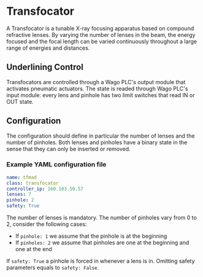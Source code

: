 # Transfocator #

A Transfocator is a tunable X-ray focusing apparatus based on compound refractive lenses.
By varying the number of lenses in the beam, the energy focused and the focal length can be varied continuously throughout a large range of energies and distances.

## Underlining Control ##

Transfocators are controlled through a Wago PLC's output module that activates pneumatic actuators.
The state is readed through Wago PLC's input module: every lens and pinhole has two limit switches that read IN or OUT state.

## Configuration ##

The configuration should define in particular the number of lenses and the number of pinholes.
Both lenses and pinholes have a binary state in the sense that they can only be inserted or removed.

### Example YAML configuration file ###

```yaml
name: tfmad
class: transfocator
controller_ip: 160.103.50.57
lenses: 7
pinhole: 2
safety: True
```

The number of lenses is mandatory.
The number of pinholes vary from 0 to 2, consider the following cases:

* If `pinhole: 1` we assume that the pinhole is at the beginning
* If `pinholes: 2` we assume that pinholes are one at the beginning and one at the end

If `safety: True` a pinhole is forced in whenever a lens is in.
Omitting safety parameters equals to `safety: False`.

